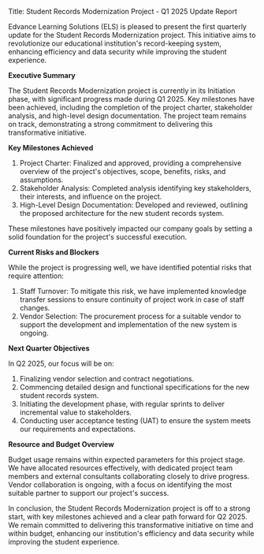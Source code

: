 Title: Student Records Modernization Project - Q1 2025 Update Report

Edvance Learning Solutions (ELS) is pleased to present the first quarterly update for the Student Records Modernization project. This initiative aims to revolutionize our educational institution's record-keeping system, enhancing efficiency and data security while improving the student experience.

**Executive Summary**

The Student Records Modernization project is currently in its Initiation phase, with significant progress made during Q1 2025. Key milestones have been achieved, including the completion of the project charter, stakeholder analysis, and high-level design documentation. The project team remains on track, demonstrating a strong commitment to delivering this transformative initiative.

**Key Milestones Achieved**

1. Project Charter: Finalized and approved, providing a comprehensive overview of the project's objectives, scope, benefits, risks, and assumptions.
2. Stakeholder Analysis: Completed analysis identifying key stakeholders, their interests, and influence on the project.
3. High-Level Design Documentation: Developed and reviewed, outlining the proposed architecture for the new student records system.

These milestones have positively impacted our company goals by setting a solid foundation for the project's successful execution.

**Current Risks and Blockers**

While the project is progressing well, we have identified potential risks that require attention:

1. Staff Turnover: To mitigate this risk, we have implemented knowledge transfer sessions to ensure continuity of project work in case of staff changes.
2. Vendor Selection: The procurement process for a suitable vendor to support the development and implementation of the new system is ongoing.

**Next Quarter Objectives**

In Q2 2025, our focus will be on:

1. Finalizing vendor selection and contract negotiations.
2. Commencing detailed design and functional specifications for the new student records system.
3. Initiating the development phase, with regular sprints to deliver incremental value to stakeholders.
4. Conducting user acceptance testing (UAT) to ensure the system meets our requirements and expectations.

**Resource and Budget Overview**

Budget usage remains within expected parameters for this project stage. We have allocated resources effectively, with dedicated project team members and external consultants collaborating closely to drive progress. Vendor collaboration is ongoing, with a focus on identifying the most suitable partner to support our project's success.

In conclusion, the Student Records Modernization project is off to a strong start, with key milestones achieved and a clear path forward for Q2 2025. We remain committed to delivering this transformative initiative on time and within budget, enhancing our institution's efficiency and data security while improving the student experience.